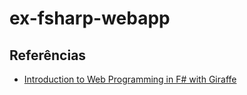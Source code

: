 # ex-fsharp-webapp

## Referências
- [Introduction to Web Programming in F# with Giraffe](https://trustbit.tech/blog/2020/07/13/intro-to-web-programming-in-f-sharp-with-giraffe)
